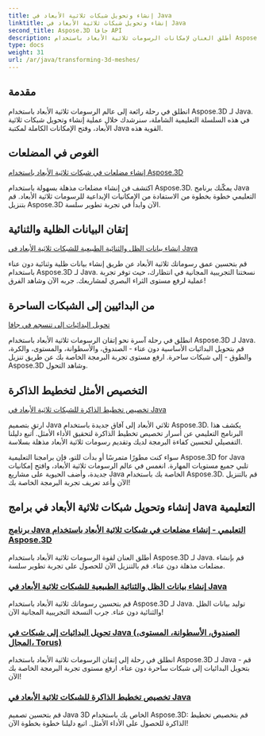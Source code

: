 ```yaml
---
title: إنشاء وتحويل شبكات ثلاثية الأبعاد في Java
linktitle: إنشاء وتحويل شبكات ثلاثية الأبعاد في Java
second_title: Aspose.3D جافا API
description: أطلق العنان لإمكانات الرسومات ثلاثية الأبعاد باستخدام Aspose.3D لـ Java. يمكنك إنشاء الشبكات وتحويلها وتحسينها بسهولة. ارفع مستوى تجربتك في البرمجة من خلال برامجنا التعليمية.
type: docs
weight: 31
url: /ar/java/transforming-3d-meshes/
---
```


## مقدمة

انطلق في رحلة رائعة إلى عالم الرسومات ثلاثية الأبعاد باستخدام Aspose.3D لـ Java. في هذه السلسلة التعليمية الشاملة، سنرشدك خلال عملية إنشاء وتحويل شبكات ثلاثية الأبعاد، وفتح الإمكانات الكاملة لمكتبة Java القوية هذه.

## الغوص في المضلعات 
[إنشاء مضلعات في شبكات ثلاثية الأبعاد باستخدام Aspose.3D](./create-polygons-in-meshes/)

اكتشف فن إنشاء مضلعات مذهلة بسهولة باستخدام Aspose.3D. يمكّنك برنامج Java التعليمي خطوة بخطوة من الاستفادة من الإمكانيات الإبداعية للرسومات ثلاثية الأبعاد. قم بتنزيل Aspose.3D الآن وابدأ في تجربة تطوير سلسة.

## إتقان البيانات الظلية والثنائية
[إنشاء بيانات الظل والثنائية الطبيعية للشبكات ثلاثية الأبعاد في Java](./generate-tangent-binormal-data/)

قم بتحسين عمق رسوماتك ثلاثية الأبعاد عن طريق إنشاء بيانات ظلية وثنائية دون عناء باستخدام Aspose.3D لـ Java. نسختنا التجريبية المجانية في انتظارك، حيث توفر تجربة عملية لرفع مستوى الثراء البصري لمشاريعك. جربه الآن وشاهد الفرق!

## من البدائيين إلى الشبكات الساحرة 
[تحويل البدائيات إلى تنسجم في جافا](./convert-primitives-to-meshes/)

انطلق في رحلة آسرة نحو إتقان الرسومات ثلاثية الأبعاد باستخدام Aspose.3D لـ Java. قم بتحويل البدائيات الأساسية دون عناء - الصندوق، والأسطوانة، والمستوى، والكرة، والطوق - إلى شبكات ساحرة. ارفع مستوى تجربة البرمجة الخاصة بك عن طريق تنزيل Aspose.3D وشاهد التحول.

## التخصيص الأمثل لتخطيط الذاكرة 
[تخصيص تخطيط الذاكرة للشبكات ثلاثية الأبعاد في Java](./customize-mesh-memory-layout/)

ارتقِ بتصميم Java ثلاثي الأبعاد إلى آفاق جديدة باستخدام Aspose.3D. يكشف هذا البرنامج التعليمي عن أسرار تخصيص تخطيط الذاكرة لتحقيق الأداء الأمثل. اتبع دليلنا التفصيلي لتحسين كفاءة البرمجة لديك وتقديم رسومات ثلاثية الأبعاد مذهلة بسلاسة.

سواء كنت مطورًا متمرسًا أو بدأت للتو، فإن برامجنا التعليمية Aspose.3D for Java تلبي جميع مستويات المهارة. انغمس في عالم الرسومات ثلاثية الأبعاد، وافتح إمكانيات جديدة، وأضف الحيوية على مشاريع Java الخاصة بك باستخدام Aspose.3D. قم بالتنزيل الآن وأعد تعريف تجربة البرمجة الخاصة بك!
## إنشاء وتحويل شبكات ثلاثية الأبعاد في برامج Java التعليمية
### [برنامج Java التعليمي - إنشاء مضلعات في شبكات ثلاثية الأبعاد باستخدام Aspose.3D](./create-polygons-in-meshes/)
أطلق العنان لقوة الرسومات ثلاثية الأبعاد باستخدام Aspose.3D لـ Java. قم بإنشاء مضلعات مذهلة دون عناء. قم بالتنزيل الآن للحصول على تجربة تطوير سلسة.
### [إنشاء بيانات الظل والثنائية الطبيعية للشبكات ثلاثية الأبعاد في Java](./generate-tangent-binormal-data/)
قم بتحسين رسوماتك ثلاثية الأبعاد باستخدام Aspose.3D لـ Java. توليد بيانات الظل والثنائية دون عناء. جرب النسخة التجريبية المجانية الآن!
### [تحويل البدائيات إلى شبكات في Java (الصندوق، الأسطوانة، المستوى، المجال، Torus)](./convert-primitives-to-meshes/)
انطلق في رحلة إلى إتقان الرسومات ثلاثية الأبعاد باستخدام Aspose.3D لـ Java - قم بتحويل البدائيات إلى شبكات ساحرة دون عناء. ارفع مستوى تجربة البرمجة الخاصة بك الآن!
### [تخصيص تخطيط الذاكرة للشبكات ثلاثية الأبعاد في Java](./customize-mesh-memory-layout/)
قم بتحسين تصميم Java 3D الخاص بك باستخدام Aspose.3D: قم بتخصيص تخطيط الذاكرة للحصول على الأداء الأمثل. اتبع دليلنا خطوة بخطوة الآن!